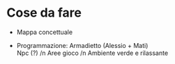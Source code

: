 # Cose da fare

- Mappa concettuale 

- Programmazione:
Armadietto (Alessio + Mati) </br>
Npc (?)
/n Aree gioco
/n Ambiente verde e rilassante 
